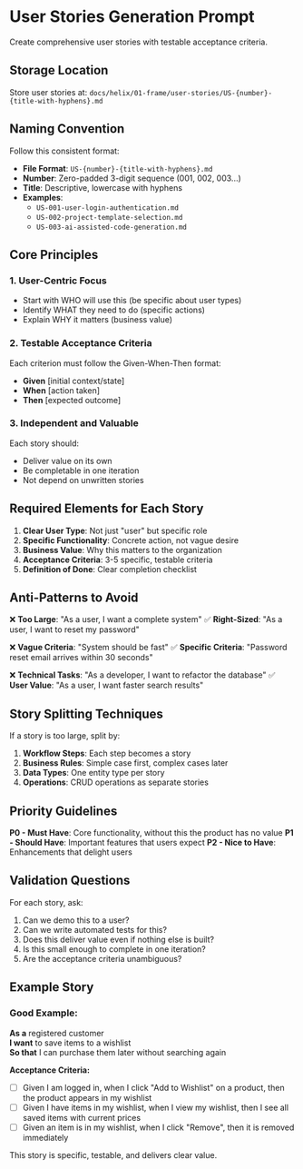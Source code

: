 # User Stories Generation Prompt

Create comprehensive user stories with testable acceptance criteria.

## Storage Location

Store user stories at: `docs/helix/01-frame/user-stories/US-{number}-{title-with-hyphens}.md`

## Naming Convention

Follow this consistent format:
- **File Format**: `US-{number}-{title-with-hyphens}.md`
- **Number**: Zero-padded 3-digit sequence (001, 002, 003...)
- **Title**: Descriptive, lowercase with hyphens
- **Examples**:
  - `US-001-user-login-authentication.md`
  - `US-002-project-template-selection.md`
  - `US-003-ai-assisted-code-generation.md`

## Core Principles

### 1. User-Centric Focus
- Start with WHO will use this (be specific about user types)
- Identify WHAT they need to do (specific actions)
- Explain WHY it matters (business value)

### 2. Testable Acceptance Criteria
Each criterion must follow the Given-When-Then format:
- **Given** [initial context/state]
- **When** [action taken]
- **Then** [expected outcome]

### 3. Independent and Valuable
Each story should:
- Deliver value on its own
- Be completable in one iteration
- Not depend on unwritten stories

## Required Elements for Each Story

1. **Clear User Type**: Not just "user" but specific role
2. **Specific Functionality**: Concrete action, not vague desire
3. **Business Value**: Why this matters to the organization
4. **Acceptance Criteria**: 3-5 specific, testable criteria
5. **Definition of Done**: Clear completion checklist

## Anti-Patterns to Avoid

❌ **Too Large**: "As a user, I want a complete system"
✅ **Right-Sized**: "As a user, I want to reset my password"

❌ **Vague Criteria**: "System should be fast"
✅ **Specific Criteria**: "Password reset email arrives within 30 seconds"

❌ **Technical Tasks**: "As a developer, I want to refactor the database"
✅ **User Value**: "As a user, I want faster search results"

## Story Splitting Techniques

If a story is too large, split by:
1. **Workflow Steps**: Each step becomes a story
2. **Business Rules**: Simple case first, complex cases later
3. **Data Types**: One entity type per story
4. **Operations**: CRUD operations as separate stories

## Priority Guidelines

**P0 - Must Have**: Core functionality, without this the product has no value
**P1 - Should Have**: Important features that users expect
**P2 - Nice to Have**: Enhancements that delight users

## Validation Questions

For each story, ask:
1. Can we demo this to a user?
2. Can we write automated tests for this?
3. Does this deliver value even if nothing else is built?
4. Is this small enough to complete in one iteration?
5. Are the acceptance criteria unambiguous?

## Example Story

### Good Example:
**As a** registered customer  
**I want** to save items to a wishlist  
**So that** I can purchase them later without searching again

**Acceptance Criteria:**
- [ ] Given I am logged in, when I click "Add to Wishlist" on a product, then the product appears in my wishlist
- [ ] Given I have items in my wishlist, when I view my wishlist, then I see all saved items with current prices
- [ ] Given an item is in my wishlist, when I click "Remove", then it is removed immediately

This story is specific, testable, and delivers clear value.
